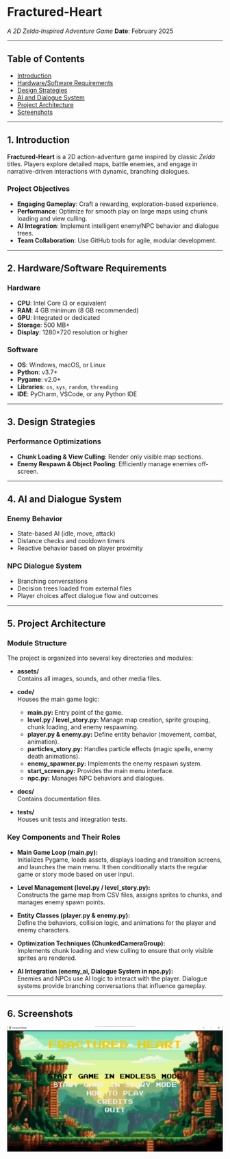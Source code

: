 #  Fractured‑Heart

*A 2D Zelda‑Inspired Adventure Game*
**Date**: February 2025

---

## Table of Contents

- [Introduction](#1-introduction)
- [Hardware/Software Requirements](#2-hardwaresoftware-requirements)
- [Design Strategies](#3-design-strategies)
- [AI and Dialogue System](#4-ai-and-dialogue-system)
- [Project Architecture](#5-project-architecture)
- [Screenshots](#8-screenshots)

---

## 1.  Introduction

**Fractured‑Heart** is a 2D action-adventure game inspired by classic *Zelda* titles. Players explore detailed maps, battle enemies, and engage in narrative-driven interactions with dynamic, branching dialogues.

###  Project Objectives

- **Engaging Gameplay**: Craft a rewarding, exploration-based experience.
- **Performance**: Optimize for smooth play on large maps using chunk loading and view culling.
- **AI Integration**: Implement intelligent enemy/NPC behavior and dialogue trees.
- **Team Collaboration**: Use GitHub tools for agile, modular development.

---

## 2.  Hardware/Software Requirements

###  Hardware

- **CPU**: Intel Core i3 or equivalent  
- **RAM**: 4 GB minimum (8 GB recommended)  
- **GPU**: Integrated or dedicated  
- **Storage**: 500 MB+  
- **Display**: 1280×720 resolution or higher

###  Software

- **OS**: Windows, macOS, or Linux
- **Python**: v3.7+
- **Pygame**: v2.0+
- **Libraries**: `os`, `sys`, `random`, `threading`  
- **IDE**: PyCharm, VSCode, or any Python IDE

---

## 3.  Design Strategies

###  Performance Optimizations

- **Chunk Loading & View Culling**: Render only visible map sections.
- **Enemy Respawn & Object Pooling**: Efficiently manage enemies off-screen.

---

## 4.  AI and Dialogue System

###  Enemy Behavior

- State-based AI (idle, move, attack)
- Distance checks and cooldown timers
- Reactive behavior based on player proximity

###  NPC Dialogue System

- Branching conversations
- Decision trees loaded from external files
- Player choices affect dialogue flow and outcomes

---

## 5.  Project Architecture

### Module Structure

The project is organized into several key directories and modules:

- **assets/**  
  Contains all images, sounds, and other media files.

- **code/**  
  Houses the main game logic:
  - **main.py:** Entry point of the game.
  - **level.py / level_story.py:** Manage map creation, sprite grouping, chunk loading, and enemy respawning.
  - **player.py & enemy.py:** Define entity behavior (movement, combat, animation).
  - **particles_story.py:** Handles particle effects (magic spells, enemy death animations).
  - **enemy_spawner.py:** Implements the enemy respawn system.
  - **start_screen.py:** Provides the main menu interface.
  - **npc.py:** Manages NPC behaviors and dialogues.

- **docs/**  
  Contains documentation files.

- **tests/**  
  Houses unit tests and integration tests.

### Key Components and Their Roles

- **Main Game Loop (main.py):**  
  Initializes Pygame, loads assets, displays loading and transition screens, and launches the main menu. It then conditionally starts the regular game or story mode based on user input.

- **Level Management (level.py / level_story.py):**  
  Constructs the game map from CSV files, assigns sprites to chunks, and manages enemy spawn points.

- **Entity Classes (player.py & enemy.py):**  
  Define the behaviors, collision logic, and animations for the player and enemy characters.

- **Optimization Techniques (ChunkedCameraGroup):**  
  Implements chunk loading and view culling to ensure that only visible sprites are rendered.

- **AI Integration (enemy_ai, Dialogue System in npc.py):**  
  Enemies and NPCs use AI logic to interact with the player. Dialogue systems provide branching conversations that influence gameplay.

---

## 6. Screenshots 

![Main Menu](assets/screenshots/menu.png)

